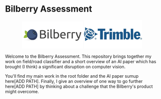 # Bilberry Assessment

<p align="center">
  <img src="contents/bilberry_logo.png?raw=true" alt="bilberry" width="200"/>
  <img src="contents/trimble_logo.jpg?raw=true" alt="trimble" width="190"/>
</p>

Welcome to the Bilberry Assessment. This repository brings together my work on field/road classifier and a short overview of an AI paper which has brought (I think) a significant disruption on computer vision.

You'll find my main work in the root folder and the AI paper sumup here[ADD PATH]. Finally, I give an overview of one way to go further here[ADD PATH] by thinking about a challenge that the Bilberry's product might overcome. 

